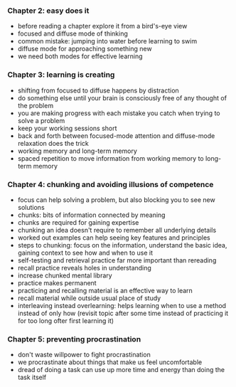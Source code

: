 ### Chapter 2: easy does it
 * before reading a chapter explore it from a bird's-eye view
 * focused and diffuse mode of thinking
 * common mistake: jumping into water before learning to swim
 * diffuse mode for approaching something new
 * we need both modes for effective learning

### Chapter 3: learning is creating
 * shifting from focused to diffuse happens by distraction
 * do something else until your brain is consciously free of any thought of the problem
 * you are making progress with each mistake you catch when trying to solve a problem
 * keep your working sessions short
 * back and forth between focused-mode attention and diffuse-mode relaxation does the trick
 * working memory and long-term memory
 * spaced repetition to move information from working memory to long-term memory

### Chapter 4: chunking and avoiding illusions of competence
 * focus can help solving a problem, but also blocking you to see new solutions
 * chunks: bits of information connected by meaning
 * chunks are required for gaining expertise
 * chunking an idea doesn't require to remember all underlying details
 * worked out examples can help seeing key features and principles
 * steps to chunking: focus on the information, understand the basic idea, gaining context to see how and when to use it
 * self-testing and retrieval practice far more important than rereading
 * recall practice reveals holes in understanding
 * increase chunked mental library
 * practice makes permanent
 * practicing and recalling material is an effective way to learn
 * recall material while outside usual place of study
 * interleaving instead overlearning: helps learning when to use a method instead of only how
   (revisit topic after some time instead of practicing it for too long ofter first learning it) 
 
### Chapter 5: preventing procrastination
 * don't waste willpower to fight procrastination
 * we procrastinate about things that make us feel uncomfortable
 * dread of doing a task can use up more time and energy than doing the task itself
